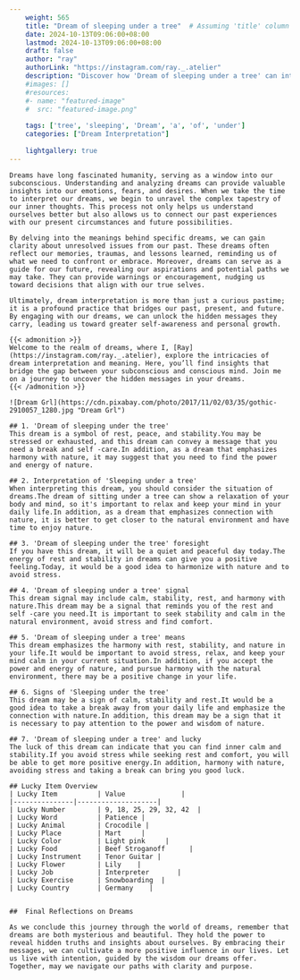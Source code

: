 ```yaml
---
    weight: 565
    title: "Dream of sleeping under a tree"  # Assuming 'title' column exists
    date: 2024-10-13T09:06:00+08:00
    lastmod: 2024-10-13T09:06:00+08:00
    draft: false
    author: "ray"
    authorLink: "https://instagram.com/ray._.atelier"
    description: "Discover how 'Dream of sleeping under a tree' can interpret your future and uncover its significant meanings in your life."
    #images: []
    #resources:
    #- name: "featured-image"
    #  src: "featured-image.png"
    
    tags: ['tree', 'sleeping', 'Dream', 'a', 'of', 'under']
    categories: ["Dream Interpretation"]
    
    lightgallery: true
---
```

    
    Dreams have long fascinated humanity, serving as a window into our subconscious. Understanding and analyzing dreams can provide valuable insights into our emotions, fears, and desires. When we take the time to interpret our dreams, we begin to unravel the complex tapestry of our inner thoughts. This process not only helps us understand ourselves better but also allows us to connect our past experiences with our present circumstances and future possibilities.
    
    By delving into the meanings behind specific dreams, we can gain clarity about unresolved issues from our past. These dreams often reflect our memories, traumas, and lessons learned, reminding us of what we need to confront or embrace. Moreover, dreams can serve as a guide for our future, revealing our aspirations and potential paths we may take. They can provide warnings or encouragement, nudging us toward decisions that align with our true selves.
    
    Ultimately, dream interpretation is more than just a curious pastime; it is a profound practice that bridges our past, present, and future. By engaging with our dreams, we can unlock the hidden messages they carry, leading us toward greater self-awareness and personal growth.
    
    {{< admonition >}}
    Welcome to the realm of dreams, where I, [Ray](https://instagram.com/ray._.atelier), explore the intricacies of dream interpretation and meaning. Here, you’ll find insights that bridge the gap between your subconscious and conscious mind. Join me on a journey to uncover the hidden messages in your dreams.
    {{< /admonition >}}
    
    ![Dream Grl](https://cdn.pixabay.com/photo/2017/11/02/03/35/gothic-2910057_1280.jpg "Dream Grl")
    
    ## 1. 'Dream of sleeping under the tree'
    This dream is a symbol of rest, peace, and stability.You may be stressed or exhausted, and this dream can convey a message that you need a break and self -care.In addition, as a dream that emphasizes harmony with nature, it may suggest that you need to find the power and energy of nature.
    
    ## 2. Interpretation of 'Sleeping under a tree'
    When interpreting this dream, you should consider the situation of dreams.The dream of sitting under a tree can show a relaxation of your body and mind, so it's important to relax and keep your mind in your daily life.In addition, as a dream that emphasizes connection with nature, it is better to get closer to the natural environment and have time to enjoy nature.
    
    ## 3. 'Dream of sleeping under the tree' foresight
    If you have this dream, it will be a quiet and peaceful day today.The energy of rest and stability in dreams can give you a positive feeling.Today, it would be a good idea to harmonize with nature and to avoid stress.
    
    ## 4. 'Dream of sleeping under a tree' signal
    This dream signal may include calm, stability, rest, and harmony with nature.This dream may be a signal that reminds you of the rest and self -care you need.It is important to seek stability and calm in the natural environment, avoid stress and find comfort.
    
    ## 5. 'Dream of sleeping under a tree' means
    This dream emphasizes the harmony with rest, stability, and nature in your life.It would be important to avoid stress, relax, and keep your mind calm in your current situation.In addition, if you accept the power and energy of nature, and pursue harmony with the natural environment, there may be a positive change in your life.
    
    ## 6. Signs of 'Sleeping under the tree'
    This dream may be a sign of calm, stability and rest.It would be a good idea to take a break away from your daily life and emphasize the connection with nature.In addition, this dream may be a sign that it is necessary to pay attention to the power and wisdom of nature.
    
    ## 7. 'Dream of sleeping under a tree' and lucky
    The luck of this dream can indicate that you can find inner calm and stability.If you avoid stress while seeking rest and comfort, you will be able to get more positive energy.In addition, harmony with nature, avoiding stress and taking a break can bring you good luck.
    
    ## Lucky Item Overview
    | Lucky Item          | Value              |
    |---------------|--------------------|
    | Lucky Number        | 9, 18, 25, 29, 32, 42  |
    | Lucky Word          | Patience |
    | Lucky Animal        | Crocodile |
    | Lucky Place         | Mart     |
    | Lucky Color         | Light pink     |
    | Lucky Food          | Beef Stroganoff      |
    | Lucky Instrument    | Tenor Guitar |
    | Lucky Flower        | Lily    |
    | Lucky Job           | Interpreter       |
    | Lucky Exercise      | Snowboarding  |
    | Lucky Country       | Germany    |
    
    
    ##  Final Reflections on Dreams
    
    As we conclude this journey through the world of dreams, remember that dreams are both mysterious and beautiful. They hold the power to reveal hidden truths and insights about ourselves. By embracing their messages, we can cultivate a more positive influence in our lives. Let us live with intention, guided by the wisdom our dreams offer. Together, may we navigate our paths with clarity and purpose.
    